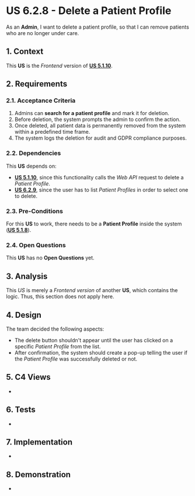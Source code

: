 # US 6.2.8 - Delete a Patient Profile

As an **Admin**, I want to delete a patient profile, so that I can remove patients who are no longer under care.

## 1. Context

This **US** is the *Frontend* version of [**US 5.1.10**](../../sprint-a/us10/readme.md).

## 2. Requirements

### 2.1. Acceptance Criteria

1. Admins can **search for a patient profile** and mark it for deletion.
2. Before deletion, the system prompts the admin to confirm the action.
3. Once deleted, all patient data is permanently removed from the system within a predefined time frame.
4. The system logs the deletion for audit and GDPR compliance purposes.

### 2.2. Dependencies

This **US** depends on:
* [**US 5.1.10**](../../sprint-a/us10/readme.md), since this functionality calls the *Web API* request to delete a *Patient Profile*.
* [**US 6.2.9**](../6-2-9/readme.md), since the user has to list *Patient Profiles* in order to select one to delete.

### 2.3. Pre-Conditions

For this **US** to work, there needs to be a **Patient Profile** inside the system ([**US 5.1.8**](../../sprint-a/us8/readme.md)).

### 2.4. Open Questions

This **US** has no **Open Questions** yet.

## 3. Analysis

This *US* is merely a *Frontend version* of another **US**, which contains the logic. Thus, this section does not apply here.

## 4. Design

The team decided the following aspects:
* The delete button shouldn't appear until the user has clicked on a specific *Patient Profile* from the list.
* After confirmation, the system should create a pop-up telling the user if the *Patient Profile* was successfully deleted or not.

## 5. C4 Views

-

## 6. Tests

-

## 7. Implementation

-

## 8. Demonstration

-